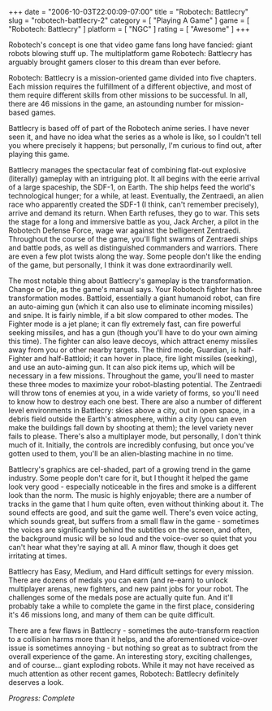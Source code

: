 +++
date = "2006-10-03T22:00:09-07:00"
title = "Robotech: Battlecry"
slug = "robotech-battlecry-2"
category = [ "Playing A Game" ]
game = [ "Robotech: Battlecry" ]
platform = [ "NGC" ]
rating = [ "Awesome" ]
+++

Robotech's concept is one that video game fans long have fancied: giant robots blowing stuff up. The multiplatform game Robotech: Battlecry has arguably brought gamers closer to this dream than ever before.

Robotech: Battlecry is a mission-oriented game divided into five chapters. Each mission requires the fulfillment of a different objective, and most of them require different skills from other missions to be successful. In all, there are 46 missions in the game, an astounding number for mission-based games.

Battlecry is based off of part of the Robotech anime series. I have never seen it, and have no idea what the series as a whole is like, so I couldn't tell you where precisely it happens; but personally, I'm curious to find out, after playing this game.

Battlecry manages the spectacular feat of combining flat-out explosive (literally) gameplay with an intriguing plot. It all begins with the eerie arrival of a large spaceship, the SDF-1, on Earth. The ship helps feed the world's technological hunger; for a while, at least. Eventually, the Zentraedi, an alien race who apparently created the SDF-1 (I think, can't remember precisely), arrive and demand its return. When Earth refuses, they go to war. This sets the stage for a long and immersive battle as you, Jack Archer, a pilot in the Robotech Defense Force, wage war against the belligerent Zentraedi. Throughout the course of the game, you'll fight swarms of Zentraedi ships and battle pods, as well as distinguished commanders and warriors. There are even a few plot twists along the way. Some people don't like the ending of the game, but personally, I think it was done extraordinarily well.

The most notable thing about Battlecry's gameplay is the transformation. Change or Die, as the game's manual says. Your Robotech fighter has three transformation modes. Battloid, essentially a giant humanoid robot, can fire an auto-aiming gun (which it can also use to eliminate incoming missiles) and snipe. It is fairly nimble, if a bit slow compared to other modes. The Fighter mode is a jet plane; it can fly extremely fast, can fire powerful seeking missiles, and has a gun (though you'll have to do your own aiming this time). The fighter can also leave decoys, which attract enemy missiles away from you or other nearby targets. The third mode, Guardian, is half-Fighter and half-Battloid; it can hover in place, fire light missiles (seeking), and use an auto-aiming gun. It can also pick items up, which will be necessary in a few missions. Throughout the game, you'll need to master these three modes to maximize your robot-blasting potential. The Zentraedi will throw tons of enemies at you, in a wide variety of forms, so you'll need to know how to destroy each one best. There are also a number of different level environments in Battlecry: skies above a city, out in open space, in a debris field outside the Earth's atmosphere, within a city (you can even make the buildings fall down by shooting at them); the level variety never fails to please. There's also a multiplayer mode, but personally, I don't think much of it. Initially, the controls are incredibly confusing, but once you've gotten used to them, you'll be an alien-blasting machine in no time.

Battlecry's graphics are cel-shaded, part of a growing trend in the game industry. Some people don't care for it, but I thought it helped the game look very good - especially noticeable in the fires and smoke is a different look than the norm. The music is highly enjoyable; there are a number of tracks in the game that I hum quite often, even without thinking about it. The sound effects are good, and suit the game well. There's even voice acting, which sounds great, but suffers from a small flaw in the game - sometimes the voices are significantly behind the subtitles on the screen, and often, the background music will be so loud and the voice-over so quiet that you can't hear what they're saying at all. A minor flaw, though it does get irritating at times.

Battlecry has Easy, Medium, and Hard difficult settings for every mission. There are dozens of medals you can earn (and re-earn) to unlock multiplayer arenas, new fighters, and new paint jobs for your robot. The challenges some of the medals pose are actually quite fun. And it'll probably take a while to complete the game in the first place, considering it's 46 missions long, and many of them can be quite difficult.

There are a few flaws in Battlecry - sometimes the auto-transform reaction to a collision harms more than it helps, and the aforementioned voice-over issue is sometimes annoying - but nothing so great as to subtract from the overall experience of the game. An interesting story, exciting challenges, and of course... giant exploding robots. While it may not have received as much attention as other recent games, Robotech: Battlecry definitely deserves a look.

<i>Progress: Complete</i>